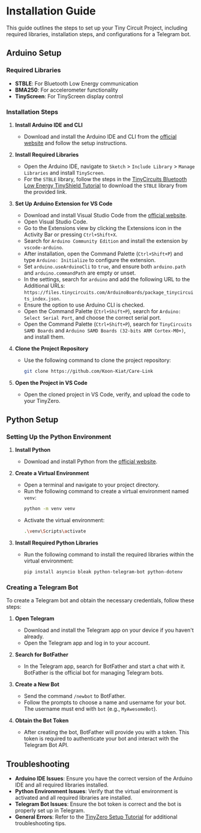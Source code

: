 # Installation Guide

This guide outlines the steps to set up your Tiny Circuit Project, including required libraries, installation steps, and configurations for a Telegram bot.

## Arduino Setup

### Required Libraries

- **STBLE**: For Bluetooth Low Energy communication
- **BMA250**: For accelerometer functionality
- **TinyScreen**: For TinyScreen display control

### Installation Steps

1. **Install Arduino IDE and CLI**

   - Download and install the Arduino IDE and CLI from the [official website](https://www.arduino.cc/en/software/) and follow the setup instructions.

2. **Install Required Libraries**

   - Open the Arduino IDE, navigate to `Sketch` > `Include Library` > `Manage Libraries` and install `TinyScreen`.
   - For the `STBLE` library, follow the steps in the [TinyCircuits Bluetooth Low Energy TinyShield Tutorial](https://learn.tinycircuits.com/Communication/Bluetooth-Low-Energy_TinyShield_Tutorial/) to download the `STBLE` library from the provided link.

3. **Set Up Arduino Extension for VS Code**

   - Download and install Visual Studio Code from the [official website](https://code.visualstudio.com/).
   - Open Visual Studio Code.
   - Go to the Extensions view by clicking the Extensions icon in the Activity Bar or pressing `Ctrl+Shift+X`.
   - Search for `Arduino Community Edition` and install the extension by `vscode-arduino`.
   - After installation, open the Command Palette (`Ctrl+Shift+P`) and type `Arduino: Initialize` to configure the extension.
   - Set `arduino.useArduinoCli` to `true`, and ensure both `arduino.path` and `arduino.commandPath` are empty or unset.
   - In the settings, search for `arduino` and add the following URL to the Additional URLs: `https://files.tinycircuits.com/ArduinoBoards/package_tinycircuits_index.json`.
   - Ensure the option to use Arduino CLI is checked.
   - Open the Command Palette (`Ctrl+Shift+P`), search for `Arduino: Select Serial Port`, and choose the correct serial port.
   - Open the Command Palette (`Ctrl+Shift+P`), search for `TinyCircuits SAMD Boards` and `Arduino SAMD Boards (32-bits ARM Cortex-M0+)`, and install them.

4. **Clone the Project Repository**

   - Use the following command to clone the project repository:
     ```bash
     git clone https://github.com/Koon-Kiat/Care-Link
     ```

5. **Open the Project in VS Code**
   - Open the cloned project in VS Code, verify, and upload the code to your TinyZero.

## Python Setup

### Setting Up the Python Environment

1. **Install Python**

   - Download and install Python from the [official website](https://www.python.org/downloads/).

2. **Create a Virtual Environment**

   - Open a terminal and navigate to your project directory.
   - Run the following command to create a virtual environment named `venv`:
     ```bash
     python -m venv venv
     ```
   - Activate the virtual environment:
     ```bash
     .\venv\Scripts\activate
     ```

3. **Install Required Python Libraries**
   - Run the following command to install the required libraries within the virtual environment:
     ```bash
     pip install asyncio bleak python-telegram-bot python-dotenv
     ```

### Creating a Telegram Bot

To create a Telegram bot and obtain the necessary credentials, follow these steps:

1. **Open Telegram**

   - Download and install the Telegram app on your device if you haven't already.
   - Open the Telegram app and log in to your account.

2. **Search for BotFather**

   - In the Telegram app, search for BotFather and start a chat with it. BotFather is the official bot for managing Telegram bots.

3. **Create a New Bot**

   - Send the command `/newbot` to BotFather.
   - Follow the prompts to choose a name and username for your bot. The username must end with `bot` (e.g., `MyAwesomeBot`).

4. **Obtain the Bot Token**
   - After creating the bot, BotFather will provide you with a token. This token is required to authenticate your bot and interact with the Telegram Bot API.

## Troubleshooting

- **Arduino IDE Issues**: Ensure you have the correct version of the Arduino IDE and all required libraries installed.
- **Python Environment Issues**: Verify that the virtual environment is activated and all required libraries are installed.
- **Telegram Bot Issues**: Ensure the bot token is correct and the bot is properly set up in Telegram.
- **General Errors**: Refer to the [TinyZero Setup Tutorial](https://learn.tinycircuits.com/Processors/TinyZero_Setup_Tutorial/) for additional troubleshooting tips.
